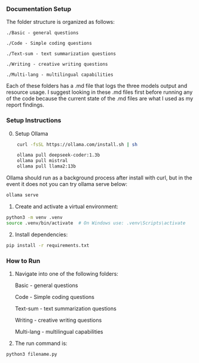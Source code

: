 ### Documentation Setup 

The folder structure is organized as follows: 

    ./Basic - general questions 

    ./Code - Simple coding questions 

    ./Text-sum - text summarization questions 

    ./Writing - creative writing questions 

    ./Multi-lang - multilingual capabilities

Each of these folders has a .md file that logs the three models output and resource usage. I suggest looking in these .md files first before running any of the code because the current state of the .md files are what I used as my report findings. 

### Setup Instructions

0. Setup Ollama 

```bash 
    curl -fsSL https://ollama.com/install.sh | sh 
``` 

```bash 
    ollama pull deepseek-coder:1.3b 
    ollama pull mistral 
    ollama pull llama2:13b 
``` 

Ollama should run as a background process after install with curl, but in the event it does not you can try ollama serve below: 

```bash 
ollama serve 
``` 

1. Create and activate a virtual environment:
```bash
python3 -m venv .venv
source .venv/bin/activate  # On Windows use: .venv\Scripts\activate
```

2. Install dependencies:
```bash
pip install -r requirements.txt
```


### How to Run 

1. Navigate into one of the following folders:


    Basic - general questions 

    Code - Simple coding questions 

    Text-sum - text summarization questions 

    Writing - creative writing questions 

    Multi-lang - multilingual capabilities 

2. The run command is: 

````bash 
python3 filename.py
```` 







